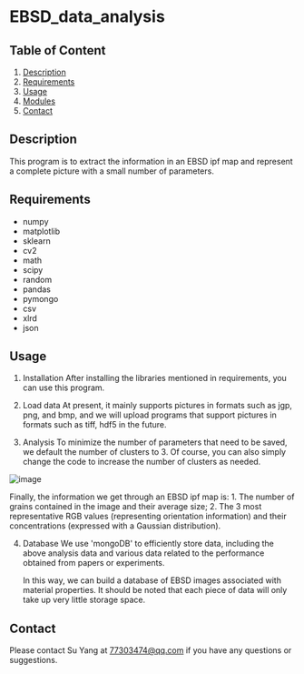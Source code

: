 # EBSD_data_analysis

## Table of Content
1. [Description](README.md#Description)
2. [Requirements](README.md#Requirements)
3. [Usage](README.md#Usage)
4. [Modules](README.md#Structure)
5. [Contact](README.md#Contact)

## Description
This program is to extract the information in an EBSD ipf map and represent a complete picture with a small number of parameters.

## Requirements
- numpy
- matplotlib
- sklearn
- cv2
- math
- scipy
- random
- pandas
- pymongo
- csv
- xlrd
- json

## Usage
1. Installation
After installing the libraries mentioned in requirements, you can use this program.

2. Load data
At present, it mainly supports pictures in formats such as jgp, png, and bmp, and we will upload programs that support pictures in formats such as tiff, hdf5 in the future.

3. Analysis
To minimize the number of parameters that need to be saved, we default the number of clusters to 3. Of course, you can also simply change the code to increase the number of clusters as needed.

![image](https://github.com/youngSue525/EBSD_data_analysis/tree/main/EBSD_data_analysis_master/documents/Figure_017.png)

   Finally, the information we get through an EBSD ipf map is: 1. The number of grains contained in the image and their average size; 2. The 3 most representative RGB    values (representing orientation information) and their concentrations (expressed with a Gaussian distribution).

4. Database
We use 'mongoDB' to efficiently store data, including the above analysis data and various data related to the performance obtained from papers or experiments.

   In this way, we can build a database of EBSD images associated with material properties. It should be noted that each piece of data will only take up very little      storage space.

## Contact
Please contact Su Yang at [77303474@qq.com](mailto:77303474@qq.com) if you have any questions or suggestions.
